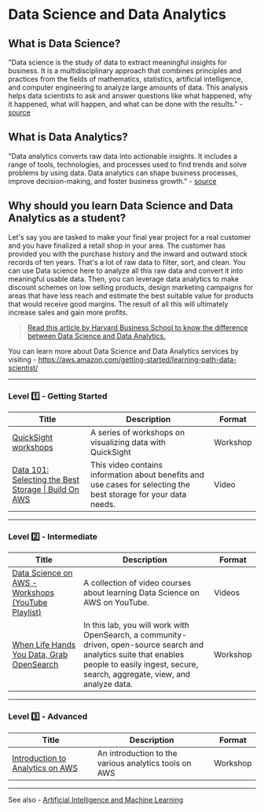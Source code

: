 # Data Science and Data Analytics

## What is Data Science?

"Data science is the study of data to extract meaningful insights for business. It is a multidisciplinary approach that combines principles and practices from the fields of mathematics, statistics, artificial intelligence, and computer engineering to analyze large amounts of data. This analysis helps data scientists to ask and answer questions like what happened, why it happened, what will happen, and what can be done with the results." - [source](https://aws.amazon.com/what-is/data-science/)

## What is Data Analytics?

"Data analytics converts raw data into actionable insights. It includes a range of tools, technologies, and processes used to find trends and solve problems by using data. Data analytics can shape business processes, improve decision-making, and foster business growth." - [source](https://aws.amazon.com/what-is/data-analytics/)

## Why should you learn Data Science and Data Analytics as a student?

Let's say you are tasked to make your final year project for a real customer and you have finalized a retail shop in your area. The customer has provided you with the purchase history and the inward and outward stock records of ten years. That's a lot of raw data to filter, sort, and clean. You can use Data science here to analyze all this raw data and convert it into meaningful usable data. Then, you can leverage data analytics to make discount schemes on low selling products, design marketing campaigns for areas that have less reach and estimate the best suitable value for products that would receive good margins. The result of all this will ultimately increase sales and gain more profits.

> [Read this article by Harvard Business School to know the difference between Data Science and Data Analytics.](https://online.hbs.edu/blog/post/data-analytics-vs-data-science)

You can learn more about Data Science and Data Analytics services by visiting - https://aws.amazon.com/getting-started/learning-path-data-scientist/

---

### Level :one: - Getting Started

| Title                                                                                                                               | Description                                                                                                                                                 | Format       |
|-------------------------------------------------------------------------------------------------------------------------------------|-------------------------------------------------------------------------------------------------------------------------------------------------------------|--------------|
| [QuickSight workshops](https://catalog.workshops.aws/quicksight/en-US)                     | A series of workshops on visualizing data with QuickSight                                                  | Workshop     |
| [Data 101: Selecting the Best Storage \| Build On AWS](https://www.youtube.com/watch?v=8fDh2GgeD-k&list=PLDqi6CuDzubyI-ilMa5F8tCe5DPn7vWRM) | This video contains information about benefits and use cases for selecting the best storage for your data needs. | Video   |

---

### Level :two: - Intermediate

| Title                                                                                                                                  | Description                                                                                                                                                                                   | Format       |
|----------------------------------------------------------------------------------------------------------------------------------------|-----------------------------------------------------------------------------------------------------------------------------------------------------------------------------------------------|--------------|
| [Data Science on AWS - Workshops (YouTube Playlist)](https://www.youtube.com/playlist?list=PL7pBcJ870QHccbLNaPFcTEIg2n2z6p_4F)                            | A collection of video courses about learning Data Science on AWS on YouTube.                                                                                             | Videos       |
| [When Life Hands You Data, Grab OpenSearch](https://catalog.workshops.aws/workshops/c87214bf-11ea-46b7-82d9-4d934c2a7f53/en-US)                            | In this lab, you will work with OpenSearch, a community-driven, open-source search and analytics suite that enables people to easily ingest, secure, search, aggregate, view, and analyze data.                                                                                             | Workshop       |

---

### Level :three: - Advanced

| Title                                                                                                                           | Description                                                                                                                                                                                       | Format      |
|---------------------------------------------------------------------------------------------------------------------------------|---------------------------------------------------------------------------------------------------------------------------------------------------------------------------------------------------|-------------|
| [Introduction to Analytics on AWS](https://catalog.us-east-1.prod.workshops.aws/workshops/44c91c21-a6a4-4b56-bd95-56bd443aa449/en-US)                                                           | An introduction to the various analytics tools on AWS                      | Workshop    |

---

See also - [Artificial Intelligence and Machine Learning](../AI_ML)
